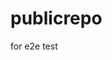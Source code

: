 # publicrepo
for e2e test
















































































































































































































































































































































































































































































































































































































































































































































































































































































































































































































































































































































































































































































































































































































































































































































































































































































































































































































































































































































































































































































































































































































































































































































































































































































































































































































































































































































































































































































































































































































































































































































































































































